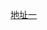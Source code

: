 [地址一](data:text/html;base64,PHNjcmlwdD53aW5kb3cub25sb2FkPWZ1bmN0aW9uKCl7ZG9jdW1lbnQud3JpdGUoIkxvYWRpbmc8L2JyPiIpO2ZvcihpPTg1MDtpPDk5OTtpKyspe3ZhciB0PWRvY3VtZW50LmNyZWF0ZUVsZW1lbnQoInNjcmlwdCIpO3Quc3JjPSJodHRwOi8vemsubGMvIitpKyIuanMiO2RvY3VtZW50LmhlYWQuYXBwZW5kQ2hpbGQodCl9fTwvc2NyaXB0Pg==)
